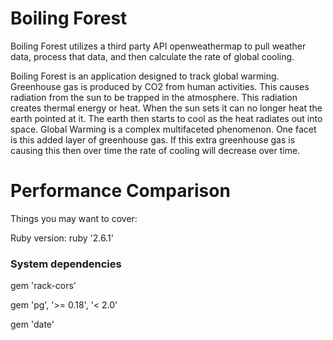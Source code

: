 <h1><b> Boiling Forest</b></h1> 

Boiling Forest utilizes a third party API openweathermap to pull weather data, process that data, and then calculate the rate of global cooling. 

Boiling Forest is an application designed to track global warming. Greenhouse gas is produced by CO2 from human activities. This causes radiation from the sun to be trapped in the atmosphere. This radiation creates thermal energy or heat. When the sun sets it can no longer heat the earth pointed at it. The earth then starts to cool as the heat radiates out into space. Global Warming is a complex multifaceted phenomenon. One facet is this added layer of greenhouse gas. If this extra greenhouse gas is causing this then over time the rate of cooling will decrease over time.    
<h1>Performance Comparison</h1>
Things you may want to cover:

<p>Ruby version: ruby '2.6.1'</p>

<h3>System dependencies</h3>
<p>    gem 'rack-cors'</p>
<p>    gem 'pg', '>= 0.18', '< 2.0'</p>
<p>    gem 'date'</p>



